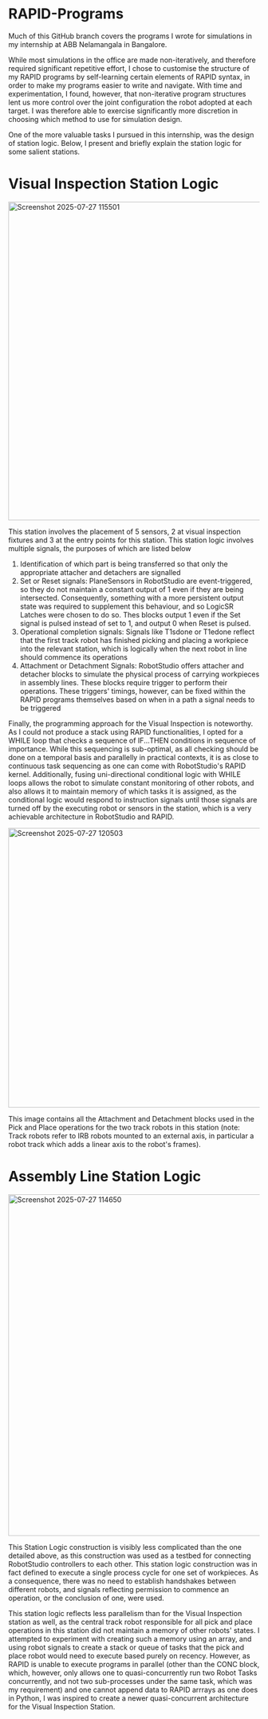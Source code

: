 # RAPID-Programs

Much of this GitHub branch covers the programs I wrote for simulations in my internship at ABB Nelamangala in Bangalore. 

While most simulations in the office are made non-iteratively, and therefore required significant repetitive effort, I chose to customise the structure of my RAPID programs by self-learning certain elements of RAPID syntax, in order to make my programs easier to write and navigate. With time and experimentation, I found, however, that non-iterative program structures lent us more control over the joint configuration the robot adopted at each target. I was therefore able to exercise significantly more discretion in choosing which method to use for simulation design. 

One of the more valuable tasks I pursued in this internship, was the design of station logic. Below, I present and briefly explain the station logic for some salient stations. 

# Visual Inspection Station Logic
<img width="1337" height="639" alt="Screenshot 2025-07-27 115501" src="https://github.com/user-attachments/assets/c334b20a-2d24-4a83-a945-18f126f4dc2f" />

This station involves the placement of 5 sensors, 2 at visual inspection fixtures and 3 at the entry points for this station. This station logic involves multiple signals, the purposes of which are listed below
1. Identification of which part is being transferred so that only the appropriate attacher and detachers are signalled
2. Set or Reset signals: PlaneSensors in RobotStudio are event-triggered, so they do not maintain a constant output of 1 even if they are being intersected. Consequently, something with a more persistent output state was required to supplement this behaviour, and so LogicSR Latches were chosen to do so. Thes blocks output 1 even if the Set signal is pulsed instead of set to 1, and output 0 when Reset is pulsed.
3. Operational completion signals: Signals like T1sdone or T1edone reflect that the first track robot has finished picking and placing a workpiece into the relevant station, which is logically when the next robot in line should commence its operations
4. Attachment or Detachment Signals: RobotStudio offers attacher and detacher blocks to simulate the physical process of carrying workpieces in assembly lines. These blocks require trigger to perform their operations. These triggers' timings, however, can be fixed within the RAPID programs themselves based on when in a path a signal needs to be triggered

Finally, the programming approach for the Visual Inspection is noteworthy. As I could not produce a stack  using RAPID functionalities, I opted for a WHILE loop that checks a sequence of IF...THEN conditions in sequence of importance. While this sequencing is sub-optimal, as all checking should be done on a temporal basis and parallelly in practical contexts, it is as close to  continuous task sequencing as one can come with RobotStudio's RAPID kernel. Additionally, fusing uni-directional conditional logic with WHILE loops allows the robot to simulate constant monitoring of other robots, and also allows it to maintain memory of which tasks it is assigned, as the conditional logic would respond to instruction signals until those signals are turned off by the executing robot or sensors in the station, which is a very achievable architecture in RobotStudio and RAPID. 

<img width="864" height="561" alt="Screenshot 2025-07-27 120503" src="https://github.com/user-attachments/assets/74d2b36c-5fa6-44a9-8bfa-dd31462d22c3" />

This image contains all the Attachment and Detachment blocks used  in the Pick and Place operations for the two track robots in this station (note: Track robots refer to IRB robots mounted to an external axis, in particular a robot track which adds a linear axis to the robot's frames). 

# Assembly Line Station Logic
<img width="1334" height="685" alt="Screenshot 2025-07-27 114650" src="https://github.com/user-attachments/assets/89796bdc-12ec-408b-b5a4-47c3a18e708b" />

This Station Logic construction is visibly less complicated than the one detailed above, as this construction was used as a testbed for connecting RobotStudio controllers to each other. This station logic construction was in fact defined to execute a single process cycle for one set of workpieces. As a consequence, there was no need to establish handshakes between different robots, and signals reflecting permission to commence an operation, or the conclusion of one, were used. 

This station logic reflects less parallelism  than for the Visual Inspection station as well, as the central track robot responsible for all pick and place operations in this station did not maintain a memory of other robots' states. I attempted to experiment with creating such a memory using an array, and using robot signals to create a stack or queue of tasks that the pick and place robot would need to execute based purely on recency. However, as RAPID is unable to execute programs in parallel (other than the CONC block, which, however, only allows one to quasi-concurrently run two Robot Tasks concurrently, and not two sub-processes under the same task, which was my requirement) and one cannot append data to RAPID arrrays as one does in Python, I was inspired to create a newer quasi-concurrent architecture for the Visual Inspection Station. 
